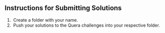 ## Instructions for Submitting Solutions
1. &nbsp;Create a folder with your name.</br>
2. &nbsp;Push your solutions to the Quera challenges into your respective folder.